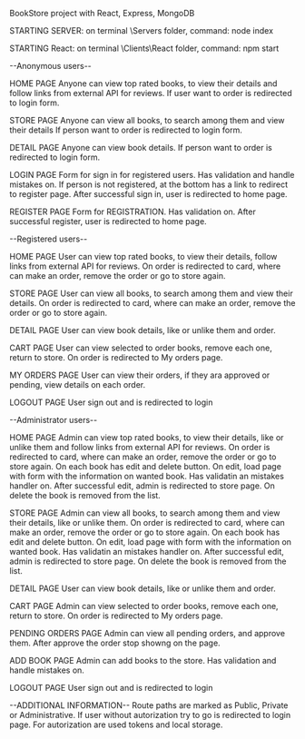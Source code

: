 BookStore project with React, Express, MongoDB


STARTING SERVER: on terminal \Servers folder, command: node index

STARTING React: on terminal \Clients\React folder, command: npm start

--Anonymous users--

HOME PAGE
Anyone can view top rated books, to view their details and follow links from external API for reviews.
If user want to order is redirected to login form.

STORE PAGE
Anyone can view all books, to search among them and view their details
If person want to order is redirected to login form.

DETAIL PAGE
Anyone can view book details. If person want to order is redirected to login form.

LOGIN PAGE
Form for sign in for registered users. Has validation and handle mistakes on.
If person is not registered, at the bottom has a link to redirect to register page.
After successful sign in, user is redirected to home page.

REGISTER PAGE
Form for REGISTRATION. Has validation on.
After successful register, user is redirected to home page.


--Registered users--

HOME PAGE
User can view top rated books, to view their details, follow links from external API for reviews.
On order is redirected to card, where can make an order, remove the order or go to store again.

STORE PAGE
User can view all books, to search among them and view their details.
On order is redirected to card, where can make an order, remove the order or go to store again.

DETAIL PAGE
User can view book details, like or unlike them and order.

CART PAGE
User can view selected to order books, remove each one, return to store.
On order is redirected to My orders page.

MY ORDERS PAGE
User can view their orders, if they ara approved or pending, view details on each order.

LOGOUT PAGE
User sign out and is redirected to login

--Administrator users--

HOME PAGE
Admin can view top rated books, to view their details, like or unlike them and follow links from external API for reviews.
On order is redirected to card, where can make an order, remove the order or go to store again.
On each book has edit and delete button. On edit, load page with form with the information on wanted book. Has validatin an mistakes handler on. After successful edit, admin is redirected to store page. On delete the book is removed from the list.

STORE PAGE
Admin can view all books, to search among them and view their details, like or unlike them.
On order is redirected to card, where can make an order, remove the order or go to store again.
On each book has edit and delete button. On edit, load page with form with the information on wanted book. Has validatin an mistakes handler on. After successful edit, admin is redirected to store page. On delete the book is removed from the list.

DETAIL PAGE
User can view book details, like or unlike them and order.

CART PAGE
Admin can view selected to order books, remove each one, return to store.
On order is redirected to My orders page.

PENDING ORDERS PAGE
Admin can view all pending orders, and approve them. After approve the order stop showng on the page.

ADD BOOK PAGE
Admin can add books to the store. Has validation and handle mistakes on.

LOGOUT PAGE
User sign out and is redirected to login


--ADDITIONAL INFORMATION--
Route paths are marked as Public, Private or Administrative. If user without autorization try to go is redirected to login page. For autorization are used tokens and local storage.

